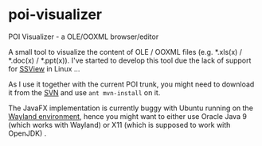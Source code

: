 # poi-visualizer
POI Visualizer - a OLE/OOXML browser/editor

A small tool to visualize the content of OLE / OOXML files (e.g. *.xls(x) / *.doc(x) / *.ppt(x)).
I've started to develop this tool due the lack of support for [SSView][1] in Linux ...

As I use it together with the current POI trunk, you might need to download it from the [SVN][2] and use `ant mvn-install` on it.

The JavaFX implementation is currently buggy with Ubuntu running on the [Wayland environment][3],
hence you might want to either use Oracle Java 9 (which works with Wayland) or X11 (which is supposed to work with OpenJDK) .


[1]: http://www.mitec.cz/ssv.html
[2]: http://poi.apache.org/devel/subversion.html
[3]: https://www.infoworld.com/article/3305073/java/removed-from-jdk-11-javafx-11-arrives-as-a-standalone-module.html